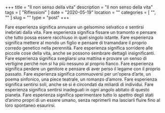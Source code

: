 +++
title = "Il non senso della vita"
description = "Il non senso della vita"
tags = [ "Riflessioni" ]
date = "2020-05-19"
location = ""
categories = [
  "",
  ""
]
slug = ""
type = "post"
+++

Fare esperienza significa annusare un gelsomino selvatico e sentirsi inebriati dalla vita. Fare esperienza significa fissare un tramonto e pensare che tutto possa essere racchiuso in quel singolo istante. Fare esperienza significa mettere al mondo un figlio e pensare di tramandare il proprio corredo genetico nella perennità. Fare esperienza significa sorridere alle piccole cose della vita, anche se possono sembrare dettagli insignificanti. Fare esperienza significa svegliarsi una mattina e provare un senso di vertigine perché non si ha più nessuno al proprio fianco. Fare esperienza significa perdere un genitore e pensare di aver perso il legame con il proprio passato. Fare esperienza significa commuoversi per un'opera d’arte, un poema sinfonico, una piece teatrale, un romanzo d’amore. Fare esperienza significa sentirsi soli, anche se si è circondati da miliardi di individui. Fare esperienza significa sentirsi inadeguati in ogni angolo abitato di questo pianeta. Fare esperienza significa sperimentare tutto lo spettro degli stati d’animo propri di un essere umano, senza reprimerli ma lasciarli fluire fino al loro spontaneo esaurirsi.
